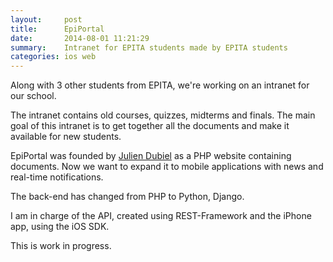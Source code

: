 ```yaml
---
layout:     post
title:      EpiPortal
date:       2014-08-01 11:21:29
summary:    Intranet for EPITA students made by EPITA students
categories: ios web
---
```


Along with 3 other students from EPITA, we're working on an intranet for our school.

The intranet contains old courses, quizzes, midterms and finals.
The main goal of this intranet is to get together all the documents and
make it available for new students.

EpiPortal was founded by [Julien Dubiel](https://juliendubiel.net/)
as a PHP website containing documents. Now we want to expand it to mobile
applications with news and real-time notifications.

The back-end has changed from PHP to Python, Django.

I am in charge of the API, created using REST-Framework and the iPhone app,
using the iOS SDK.

This is work in progress.
